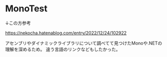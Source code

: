 # MonoTest

↓この方参考 
 
https://nekocha.hatenablog.com/entry/2022/12/24/102922

アセンブリやダイナミックライブラリについて調べてて見つけたMonoや.NETの理解を深めるため。
違う言語のリンクなどもしたかった。
